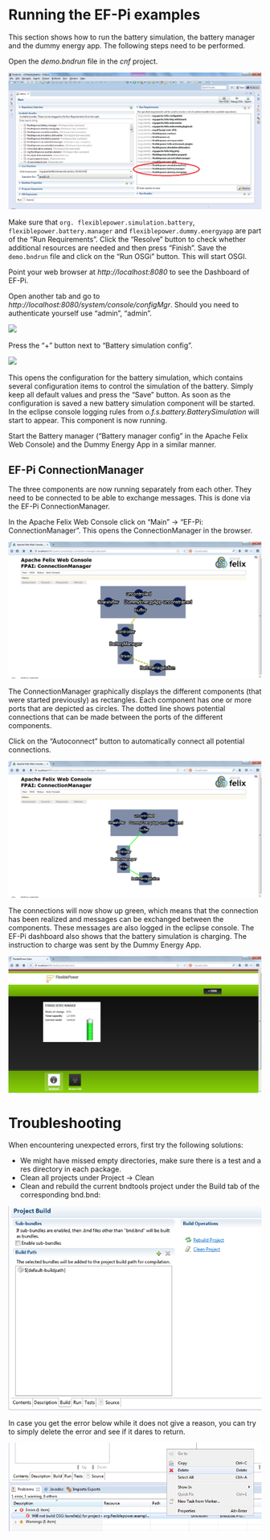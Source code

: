# Running the EF-Pi examples
This section shows how to run the battery simulation, the battery manager and the dummy energy app. The following steps need to be performed.

Open the <i>demo.bndrun</i> file in the <i>cnf</i> project.

![](cnf.demo.bndrun.png)

Make sure that `org. flexiblepower.simulation.battery`, `flexiblepower.battery.manager` and `flexiblepower.dummy.energyapp` are part of the “Run Requirements”. Click the “Resolve” button to check whether additional resources are needed and then press “Finish”. Save the `demo.bndrun` file and click on the “Run OSGi” button. This will start OSGI.

Point your web browser at <i>http://localhost:8080</i> to see the Dashboard of EF-Pi.

Open another tab and go to <i>http://localhost:8080/system/console/configMgr</i>. Should you need to authenticate yourself use “admin”, “admin”.

![](EF-Pi-dashboard.main.png)

Press the “+” button next to “Battery simulation config”.

![](EF-Pi-dashboard.config.png)

This opens the configuration for the battery simulation, which contains several configuration items to control the simulation of the battery. Simply keep all default values and press the “Save” button. As soon as the configuration is saved a new battery simulation component will be started. In the eclipse console logging rules from <I>o.f.s.battery.BatterySimulation</I> will start to appear. This component is now running.

Start the Battery manager (“Battery manager config” in the Apache Felix Web Console) and the Dummy Energy App in a similar manner.


## EF-Pi ConnectionManager

The three components are now running separately from each other. They need to be connected to be able to exchange messages. This is done via the EF-Pi ConnectionManager.

In the Apache Felix Web Console click on “Main” → “EF-Pi: ConnectionManager”. This opens the ConnectionManager in the browser.

![](ConnectionManager-1.png)

The ConnectionManager graphically displays the different components (that were started previously) as rectangles. Each component has one or more ports that are depicted as circles. The dotted line shows potential connections that can be made between the ports of the different components.

Click on the “Autoconnect” button to automatically connect all potential connections.

![](ConnectionManager-2.png)

The connections will now show up green, which means that the connection has been realized and messages can be exchanged between the components. These messages are also logged in the eclipse console. The EF-Pi dashboard also shows that the battery simulation is charging. The instruction to charge was sent by the Dummy Energy App.

![](Dashboard-batterywidget.png)


# Troubleshooting
When encountering unexpected errors, first try the following solutions:

* We might have missed empty directories, make sure there is a test and a res directory in each package.
* Clean all projects under Project → Clean
* Clean and rebuild the current bndtools project under the Build tab of the corresponding bnd.bnd:

![](project-build.png)

In case you get the error below while it does not give a reason, you can try to simply delete the error and see if it dares to return.

![](project-build-error.png)



